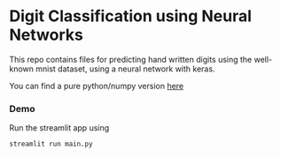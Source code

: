 # Digit Classification using Neural Networks

This repo contains files for predicting hand written digits using the well-known mnist dataset, using a neural network with keras.

You can find a pure python/numpy version [here](https://github.com/HarshNarayanJha/digit_classification)

### Demo

Run the streamlit app using

```shell
streamlit run main.py
```

